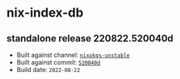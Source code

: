 # nix-index-db
## standalone release 220822.520040d
- Built against channel: [`nixpkgs-unstable`](https://github.com/nixos/nixpkgs/tree/nixpkgs-unstable)
- Built against commit: [`520040d`](https://github.com/NixOS/nixpkgs/commit/520040da1eeb8558cd79bd4f0555866fcff2cced)
- Build date: `2022-08-22`
